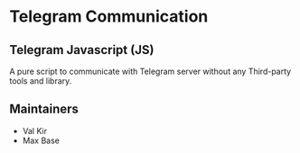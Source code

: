 # Telegram Communication

## Telegram Javascript (JS)

A pure script to communicate with Telegram server without any Third-party tools and library.

## Maintainers

- Val Kir
- Max Base
